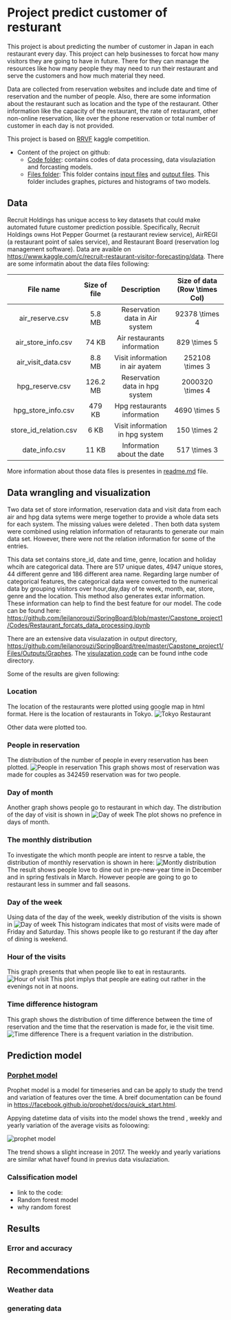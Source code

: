 # Project predict customer of resturant 
This project is about predicting the number of customer in Japan in each restaurant every day. This project can help businesses to forcat how many visitors they are going to have in future. There for they can manage the resources like how many people they may need to run their restaurant and serve the customers and how much material they need. 


Data are collected from reservation websites and include date and time of reservation and the number of people. Also, there are some information about the restaurant such as location and the type of the restaurant. 
Other information like the capacity of the restaurant, the rate of restaurant,  other non-online reservation, like over the phone reservation or total number of customer in each day is not provided.


This project is based on [RRVF](https://www.kaggle.com/c/recruit-restaurant-visitor-forecasting) kaggle competition. 
- Content of the project on github:
  - [Code folder](https://github.com/leilanorouzi/SpringBoard/tree/master/Capstone_project1/Codes): contains codes of data processing, data visulaziation and forcasting models.
  - [Files folder](https://github.com/leilanorouzi/SpringBoard/tree/master/Capstone_project1/Files): This folder contains [input files](https://github.com/leilanorouzi/SpringBoard/tree/master/Capstone_project1/Files/Inputs) and  [output files](https://github.com/leilanorouzi/SpringBoard/tree/master/Capstone_project1/Files/Outputs). This folder includes graphes, pictures and histograms of two models.
## Data
Recruit Holdings has unique access to key datasets that could make automated future customer prediction possible. Specifically, Recruit Holdings owns Hot Pepper Gourmet (a restaurant review service), AirREGI (a restaurant point of sales service), and Restaurant Board (reservation log management software).
Data are avaible on https://www.kaggle.com/c/recruit-restaurant-visitor-forecasting/data. There are some informatin about the data files following:

|       File name       | Size of file |            Description           | Size of data (Row \times Col) |
|:---------------------:|:------------:|:--------------------------------:|:-----------------------------:|
| air_reserve.csv       | 5.8 MB       | Reservation data in Air system   |  92378 \times 4               |
| air_store_info.csv    | 74 KB        | Air restaurants information      | 829 \times 5                  |
| air_visit_data.csv    | 8.8 MB       | Visit information in air ayatem  | 252108 \times 3               |
| hpg_reserve.csv       | 126.2 MB     | Reservation data in hpg system   | 2000320 \times 4              |
| hpg_store_info.csv    | 479 KB       | Hpg restaurants information      | 4690 \times 5                 |
| store_id_relation.csv | 6 KB         | Visit information in  hpg system | 150 \times 2                  |
| date_info.csv         | 11 KB        | Information about the date       | 517 \times 3                  |

More information about those data files is presentes  in [readme.md](https://github.com/leilanorouzi/SpringBoard/blob/master/Capstone_project1/Files/Inputs/Readme.md) file.

## Data wrangling and visualization
Two data set of store information, reservation data and visit data from each air and hpg data sytems were merge together to provide a whole data sets for each system. The missing values were deleted . Then both data system were combined using relation information of retaurants to generate our main data set. However, there were not the relation information for some of the entries. 

This data set contains store_id, date and time, genre, location and holiday whcih are categorical data. There are 517 unique dates, 4947 unique stores, 44 different genre and 186 different area name. Regarding large number of categorical features, the categorical data were converted to the numerical data by grouping visitors over hour,day,day of te week, month, ear, store, genre and the location. This method also generates extar information. These information can help to find the best feature for our model. The code can be found here: https://github.com/leilanorouzi/SpringBoard/blob/master/Capstone_project1/Codes/Restaurant_forcats_data_processing.ipynb

There are an extensive data visulazation in output directory, https://github.com/leilanorouzi/SpringBoard/tree/master/Capstone_project1/Files/Outputs/Graphes.  The [visulazation code](https://github.com/leilanorouzi/SpringBoard/blob/master/Capstone_project1/Codes/Restaurant_forcats_features_visual.ipynb) can be found inthe code directory. 

Some of the results are given following:

### Location
The location of the restaurants were plotted using google map in html format. Here is the location of restaurants in Tokyo.
![Tokyo Restaurant](https://github.com/leilanorouzi/SpringBoard/blob/master/Capstone_project1/Files/Outputs/Graphes/Data_visual/Tokyo_restaurants.png)

Other data were plotted too. 
### People in reservation
The distribution of the number of people in every reservation has been plotted. 
![People in reservation](https://github.com/leilanorouzi/SpringBoard/blob/master/Capstone_project1/Files/Outputs/Graphes/Data_visual/Visitor_hist.png)
This graph shows most of reservation was made for couples as 342459 reservation was for two people. 
### Day of month
Another graph shows people go to restaurant in which day. The distribution of the day  of visit is shown in 
![Day of week](https://github.com/leilanorouzi/SpringBoard/blob/master/Capstone_project1/Files/Outputs/Graphes/Data_visual/Visit_day_hist.png)
The plot shows no prefence in days of month. 
### The monthly distribution
To investigate the which month people are intent to resrve a table, the distribution of monthly reservation is shown in here:
![Montly distribution](https://github.com/leilanorouzi/SpringBoard/blob/master/Capstone_project1/Files/Outputs/Graphes/Data_visual/Visit_month_hist.png)
The result shows people love to dine out in pre-new-year time in December and in spring festivals in March. However people are going to go to restaurant less in summer and fall seasons.
### Day of the week
Using data of the day of the week, weekly distribution of the visits is shown in ![Day of week](https://github.com/leilanorouzi/SpringBoard/blob/master/Capstone_project1/Files/Outputs/Graphes/Data_visual/Weekday_hist.png)
This histogram indicates that most of visits were made of Friday and Saturday. This shows people like to go resturant if the day after of dining is weekend. 
### Hour of the visits
This graph presents that when people like to eat in restaurants. 
![Hour of visit](https://github.com/leilanorouzi/SpringBoard/blob/master/Capstone_project1/Files/Outputs/Graphes/Data_visual/Visiting_hour.png) 
This plot implys that people are eating out rather in the evenings not in at noons. 
### Time difference histogram
This graph shows the distribution of time difference between the time of reservation and the time that the reservation is made for, ie the visit time. 
![Time difference](https://github.com/leilanorouzi/SpringBoard/blob/master/Capstone_project1/Files/Outputs/Graphes/Data_visual/Time_difference_hist.png)
There is a frequent variation in the distribution. 
## Prediction model

### [Porphet model](https://github.com/leilanorouzi/SpringBoard/blob/master/Capstone_project1/Codes/Restaurant_forcats_forcast_prophet_model.ipynb)
Prophet model is a model for timeseries and can be apply to study the trend and variation of features over the time. A breif documentation can be found in https://facebook.github.io/prophet/docs/quick_start.html. 

Appying datetime data of visits into the model shows the trend , weekly and yearly variation of the average visits as foloowing:

![prophet model](https://github.com/leilanorouzi/SpringBoard/tree/master/Capstone_project1/Files/Outputs/Graphes/prophet_model/Mean_daily_customer.png)

The trend shows a slight increase in 2017. The weekly and yearly variations are similar what havef found in previus data visulaziation. 


### Calssification model
- link to the code: 
- Random forest model
- why random forest
## Results
### Error and accuracy
## Recommendations
### Weather data
### generating data
